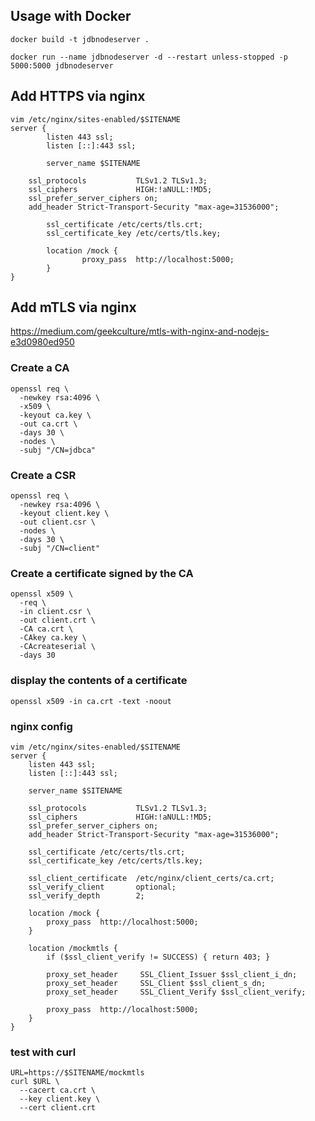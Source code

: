 Usage with Docker
-----------------

```
docker build -t jdbnodeserver .

docker run --name jdbnodeserver -d --restart unless-stopped -p 5000:5000 jdbnodeserver
```


Add HTTPS via nginx
-------------------

```
vim /etc/nginx/sites-enabled/$SITENAME
server {
        listen 443 ssl;
        listen [::]:443 ssl;

        server_name $SITENAME

	ssl_protocols           TLSv1.2 TLSv1.3;
	ssl_ciphers             HIGH:!aNULL:!MD5;
	ssl_prefer_server_ciphers on;
	add_header Strict-Transport-Security "max-age=31536000";

        ssl_certificate /etc/certs/tls.crt;
        ssl_certificate_key /etc/certs/tls.key;

        location /mock {
                proxy_pass  http://localhost:5000;
        }
}
```


Add mTLS via nginx
------------------

https://medium.com/geekculture/mtls-with-nginx-and-nodejs-e3d0980ed950

### Create a CA

```
openssl req \
  -newkey rsa:4096 \
  -x509 \
  -keyout ca.key \
  -out ca.crt \
  -days 30 \
  -nodes \
  -subj "/CN=jdbca"
```

### Create a CSR

```
openssl req \
  -newkey rsa:4096 \
  -keyout client.key \
  -out client.csr \
  -nodes \
  -days 30 \
  -subj "/CN=client"
```

### Create a certificate signed by the CA

```
openssl x509 \ 
  -req \
  -in client.csr \
  -out client.crt \
  -CA ca.crt \
  -CAkey ca.key \
  -CAcreateserial \
  -days 30
```

### display the contents of a certificate

```
openssl x509 -in ca.crt -text -noout
```

### nginx config

```
vim /etc/nginx/sites-enabled/$SITENAME
server {
	listen 443 ssl;
	listen [::]:443 ssl;

	server_name $SITENAME

	ssl_protocols           TLSv1.2 TLSv1.3;
	ssl_ciphers             HIGH:!aNULL:!MD5;
	ssl_prefer_server_ciphers on;
	add_header Strict-Transport-Security "max-age=31536000";

	ssl_certificate /etc/certs/tls.crt;
	ssl_certificate_key /etc/certs/tls.key;

	ssl_client_certificate  /etc/nginx/client_certs/ca.crt;
	ssl_verify_client       optional;
	ssl_verify_depth        2;

	location /mock {
		proxy_pass  http://localhost:5000;
	}

	location /mockmtls {
		if ($ssl_client_verify != SUCCESS) { return 403; }

		proxy_set_header     SSL_Client_Issuer $ssl_client_i_dn;
		proxy_set_header     SSL_Client $ssl_client_s_dn;
		proxy_set_header     SSL_Client_Verify $ssl_client_verify;

		proxy_pass  http://localhost:5000;
	}
}
```

### test with curl

```
URL=https://$SITENAME/mockmtls
curl $URL \
  --cacert ca.crt \
  --key client.key \
  --cert client.crt
```
